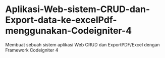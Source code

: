 # Aplikasi-Web-sistem-CRUD-dan-Export-data-ke-excelPdf-menggunakan-Codeigniter-4
Membuat sebuah sistem aplikasi Web CRUD  dan ExportPDF/Excel dengan Framework Codeigniter 4
